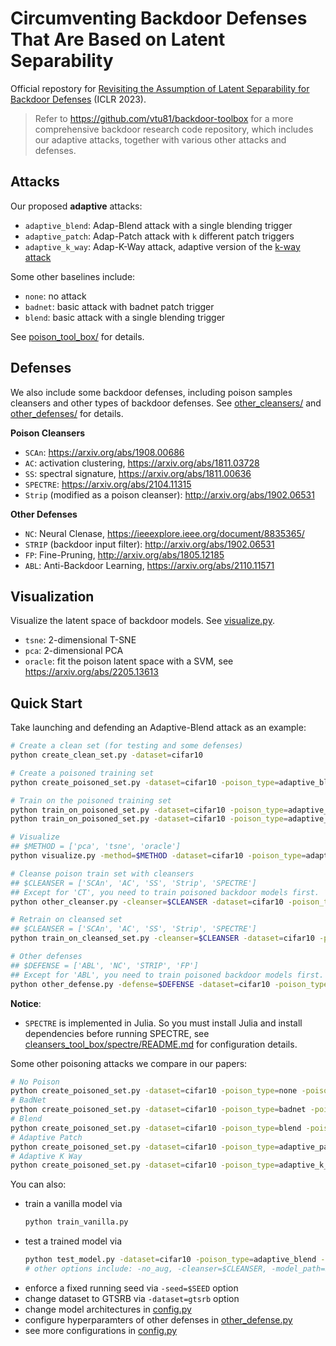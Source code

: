 # Circumventing Backdoor Defenses That Are Based on Latent Separability

Official repostory for [Revisiting the Assumption of Latent Separability for Backdoor Defenses](https://openreview.net/forum?id=_wSHsgrVali) (ICLR 2023).

> Refer to https://github.com/vtu81/backdoor-toolbox for a more comprehensive backdoor research code repository, which includes our adaptive attacks, together with various other attacks and defenses.

## Attacks

Our proposed **adaptive** attacks:
- `adaptive_blend`: Adap-Blend attack with a single blending trigger
- `adaptive_patch`: Adap-Patch attack with `k` different patch triggers
- `adaptive_k_way`: Adap-K-Way attack, adaptive version of the [k-way attack](https://openreview.net/forum?id=rkgyS0VFvr)

Some other baselines include:
- `none`: no attack
- `badnet`: basic attack with badnet patch trigger
- `blend`: basic attack with a single blending trigger

See [poison_tool_box/](poison_tool_box/) for details.


## Defenses

We also include some backdoor defenses, including poison samples cleansers and other types of backdoor defenses. See [other_cleansers/](other_cleansers/) and [other_defenses/](other_defenses/) for details.

**Poison Cleansers**

- `SCAn`: https://arxiv.org/abs/1908.00686
- `AC`: activation clustering, https://arxiv.org/abs/1811.03728
- `SS`: spectral signature, https://arxiv.org/abs/1811.00636
- `SPECTRE`: https://arxiv.org/abs/2104.11315
- `Strip` (modified as a poison cleanser): http://arxiv.org/abs/1902.06531

**Other Defenses**

- `NC`: Neural Clenase, https://ieeexplore.ieee.org/document/8835365/
- `STRIP` (backdoor input filter): http://arxiv.org/abs/1902.06531
- `FP`: Fine-Pruning, http://arxiv.org/abs/1805.12185
- `ABL`: Anti-Backdoor Learning, https://arxiv.org/abs/2110.11571

## Visualization

Visualize the latent space of backdoor models. See [visualize.py](visualize.py).

- `tsne`: 2-dimensional T-SNE
- `pca`: 2-dimensional PCA
- `oracle`: fit the poison latent space with a SVM, see https://arxiv.org/abs/2205.13613

## Quick Start

Take launching and defending an Adaptive-Blend attack as an example:
```bash
# Create a clean set (for testing and some defenses)
python create_clean_set.py -dataset=cifar10

# Create a poisoned training set
python create_poisoned_set.py -dataset=cifar10 -poison_type=adaptive_blend -poison_rate=0.003 -cover_rate=0.003

# Train on the poisoned training set
python train_on_poisoned_set.py -dataset=cifar10 -poison_type=adaptive_blend -poison_rate=0.003 -cover_rate=0.003
python train_on_poisoned_set.py -dataset=cifar10 -poison_type=adaptive_blend -poison_rate=0.003 -cover_rate=0.003 -no_aug

# Visualize
## $METHOD = ['pca', 'tsne', 'oracle']
python visualize.py -method=$METHOD -dataset=cifar10 -poison_type=adaptive_blend -poison_rate=0.003 -cover_rate=0.003

# Cleanse poison train set with cleansers
## $CLEANSER = ['SCAn', 'AC', 'SS', 'Strip', 'SPECTRE']
## Except for 'CT', you need to train poisoned backdoor models first.
python other_cleanser.py -cleanser=$CLEANSER -dataset=cifar10 -poison_type=adaptive_blend -poison_rate=0.003 -cover_rate=0.003

# Retrain on cleansed set
## $CLEANSER = ['SCAn', 'AC', 'SS', 'Strip', 'SPECTRE']
python train_on_cleansed_set.py -cleanser=$CLEANSER -dataset=cifar10 -poison_type=adaptive_blend -poison_rate=0.003 -cover_rate=0.003

# Other defenses
## $DEFENSE = ['ABL', 'NC', 'STRIP', 'FP']
## Except for 'ABL', you need to train poisoned backdoor models first.
python other_defense.py -defense=$DEFENSE -dataset=cifar10 -poison_type=adaptive_blend -poison_rate=0.003 -cover_rate=0.003
```

**Notice**:
- `SPECTRE` is implemented in Julia. So you must install Julia and install dependencies before running SPECTRE, see [cleansers_tool_box/spectre/README.md](cleansers_tool_box/spectre/README.md) for configuration details.

Some other poisoning attacks we compare in our papers:
```bash
# No Poison
python create_poisoned_set.py -dataset=cifar10 -poison_type=none -poison_rate=0
# BadNet
python create_poisoned_set.py -dataset=cifar10 -poison_type=badnet -poison_rate=0.003
# Blend
python create_poisoned_set.py -dataset=cifar10 -poison_type=blend -poison_rate=0.003
# Adaptive Patch
python create_poisoned_set.py -dataset=cifar10 -poison_type=adaptive_patch -poison_rate=0.003 -cover_rate=0.006
# Adaptive K Way
python create_poisoned_set.py -dataset=cifar10 -poison_type=adaptive_k_way -poison_rate=0.003 -cover_rate=0.003
```

You can also:
- train a vanilla model via
    ```bash
    python train_vanilla.py
    ```
- test a trained model via
    ```bash
    python test_model.py -dataset=cifar10 -poison_type=adaptive_blend -poison_rate=0.003 -cover_rate=0.003
    # other options include: -no_aug, -cleanser=$CLEANSER, -model_path=$MODEL_PATH, see our code for details
    ```
- enforce a fixed running seed via `-seed=$SEED` option
- change dataset to GTSRB via `-dataset=gtsrb` option
- change model architectures in [config.py](config.py)
- configure hyperparamters of other defenses in [other_defense.py](other_defense.py)
- see more configurations in [config.py](config.py)